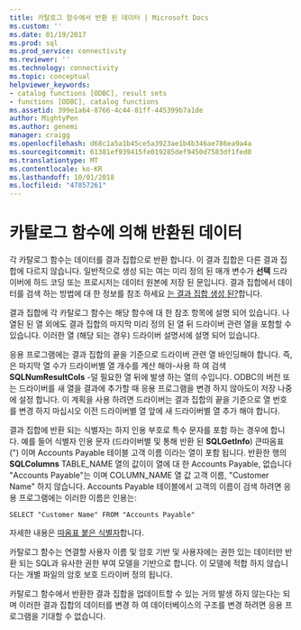 ```yaml
---
title: 카탈로그 함수에서 반환 된 데이터 | Microsoft Docs
ms.custom: ''
ms.date: 01/19/2017
ms.prod: sql
ms.prod_service: connectivity
ms.reviewer: ''
ms.technology: connectivity
ms.topic: conceptual
helpviewer_keywords:
- catalog functions [ODBC], result sets
- functions [ODBC], catalog functions
ms.assetid: 399e1a64-8766-4c44-81ff-445399b7a1de
author: MightyPen
ms.author: genemi
manager: craigg
ms.openlocfilehash: d68c1a5a1b45ce5a3923ae1b4b346ae786ea9a4a
ms.sourcegitcommit: 61381ef939415fe019285def9450d7583df1fed0
ms.translationtype: MT
ms.contentlocale: ko-KR
ms.lasthandoff: 10/01/2018
ms.locfileid: "47857261"
---
```

# <a name="data-returned-by-catalog-functions"></a>카탈로그 함수에 의해 반환된 데이터
각 카탈로그 함수는 데이터를 결과 집합으로 반환 합니다. 이 결과 집합은 다른 결과 집합에 다르지 않습니다. 일반적으로 생성 되는 여는 미리 정의 된 매개 변수가 **선택** 드라이버에 하드 코딩 또는 프로시저는 데이터 원본에 저장 된 문입니다. 결과 집합에서 데이터를 검색 하는 방법에 대 한 정보를 참조 하세요 [는 결과 집합 생성 된?](../../../odbc/reference/develop-app/was-a-result-set-created.md)합니다.  
  
 결과 집합에 각 카탈로그 함수는 해당 함수에 대 한 참조 항목에 설명 되어 있습니다. 나열된 된 열 외에도 결과 집합의 마지막 미리 정의 된 열 뒤 드라이버 관련 열을 포함할 수 있습니다. 이러한 열 (해당 되는 경우) 드라이버 설명서에 설명 되어 있습니다.  
  
 응용 프로그램에는 결과 집합의 끝을 기준으로 드라이버 관련 열 바인딩해야 합니다. 즉,은 마지막 열 수가 드라이버별 열 개수를 계산 해야-사용 하 여 검색 **SQLNumResultCols** -덜 필요한 열 뒤에 발생 하는 열의 수입니다. ODBC의 버전 또는 드라이버를 새 열을 결과에 추가할 때 응용 프로그램을 변경 하지 않아도이 저장 나중에 설정 합니다. 이 계획을 사용 하려면 드라이버는 결과 집합의 끝을 기준으로 열 번호를 변경 하지 마십시오 이전 드라이버별 열 앞에 새 드라이버별 열 추가 해야 합니다.  
  
 결과 집합에 반환 되는 식별자는 하지 인용 부호로 특수 문자를 포함 하는 경우에 합니다. 예를 들어 식별자 인용 문자 (드라이버별 및 통해 반환 된 **SQLGetInfo**) 큰따옴표 (") 이며 Accounts Payable 테이블 고객 이름 이라는 열이 포함 됩니다. 반환한 행의 **SQLColumns** TABLE_NAME 열의 값이이 열에 대 한 Accounts Payable, 없습니다 "Accounts Payable"는 이며 COLUMN_NAME 열 값 고객 이름, "Customer Name" 하지 않습니다. Accounts Payable 테이블에서 고객의 이름이 검색 하려면 응용 프로그램에는 이러한 이름은 인용는:  
  
```  
SELECT "Customer Name" FROM "Accounts Payable"  
```  
  
 자세한 내용은 [따옴표 붙은 식별자](../../../odbc/reference/develop-app/quoted-identifiers.md)합니다.  
  
 카탈로그 함수는 연결할 사용자 이름 및 암호 기반 및 사용자에는 권한 있는 데이터만 반환 되는 SQL과 유사한 권한 부여 모델을 기반으로 합니다. 이 모델에 적합 하지 않습니다는 개별 파일의 암호 보호 드라이버 정의 됩니다.  
  
 카탈로그 함수에서 반환한 결과 집합을 업데이트할 수 있는 거의 발생 하지 않는다는 되며 이러한 결과 집합의 데이터를 변경 하 여 데이터베이스의 구조를 변경 하려면 응용 프로그램을 기대할 수 없습니다.
